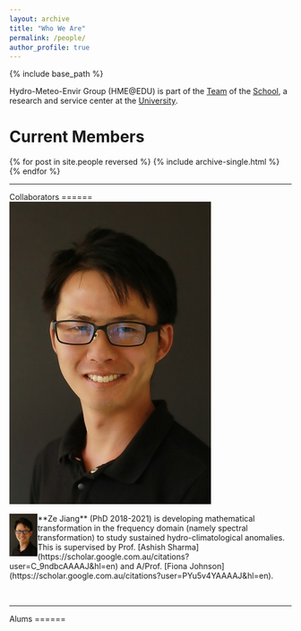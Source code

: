 ```yaml
---
layout: archive
title: "Who We Are"
permalink: /people/
author_profile: true
---
```


{% include base_path %}

Hydro-Meteo-Envir Group (HME@EDU) is part of the [Team]() of the [School](), a research and service center at the [University]().

Current Members
======

{% for post in site.people reversed %}
  {% include archive-single.html %}
{% endfor %}

<hr> 
Collaborators
======
<img src="/images/profile.jpg" alt="Avatar" class="avatar">

<p>
<img align="left" class="" src='/images/profile.jpg' style='height: 10%; width: 10%; object-fit: contain'>
**Ze Jiang** (PhD 2018-2021) is developing mathematical transformation in the frequency domain (namely spectral transformation) to study sustained hydro-climatological anomalies. This is supervised by Prof. [Ashish Sharma](https://scholar.google.com.au/citations?user=C_9ndbcAAAAJ&hl=en) and A/Prof. [Fiona Johnson](https://scholar.google.com.au/citations?user=PYu5v4YAAAAJ&hl=en).</p>
<br/>

<hr> 
Alums
======

